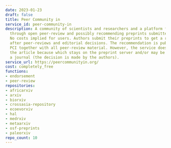 ```yaml
---
date: 2023-01-23
draft: false
title: Peer Community in
service_id: peer-community-in
description: A community of scientists and researchers and a platform for assessing
  through open peer-review and possibly recommending preprints submitted by authors.
  No costs implied for users. Authors submit their preprints to get a recommendation
  after peer-reviews and editorial decisions. The recommendation is published by the
  PCI together with all peer-review material. However, the service does not publish
  the article because which stays on the preprint server and/or may be submitted to
  a journal (the decision is made by the authors).
service_url: https://peercommunityin.org/
cost: completely_free
functions:
- endorsement
- peer-review
repositories:
- africarxiv
- arxiv
- biorxiv
- crossasia-repository
- ecoevorxiv
- hal
- medrxiv
- metaarxiv
- osf-preprints
- paleorxiv
repo_count: 10
---
```



